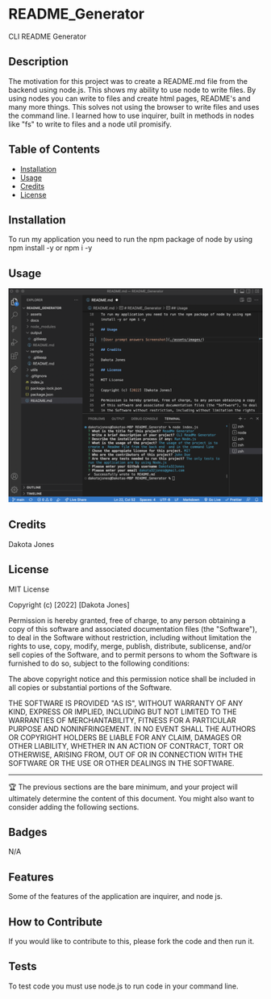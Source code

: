 # README_Generator

CLI README Generator

## Description

The motivation for this project was to create a README.md file from the backend using node.js. This shows my ability to use node to write files. By using nodes you can write to files and create html pages, README's and many more things. This solves not using the browser to write files and uses the command line. I learned how to use inquirer, built in methods in nodes like "fs" to write to files and a node util promisify.

## Table of Contents

- [Installation](#installation)
- [Usage](#usage)
- [Credits](#credits)
- [License](#license)

## Installation

To run my application you need to run the npm package of node by using npm install -y or npm i -y

## Usage

![User prompt answers Screenshot](./assets/images/User%20Prompt%20Screen%20Shot.png)

## Credits

Dakota Jones

## License

MIT License

Copyright (c) [2022] [Dakota Jones]

Permission is hereby granted, free of charge, to any person obtaining a copy
of this software and associated documentation files (the "Software"), to deal
in the Software without restriction, including without limitation the rights
to use, copy, modify, merge, publish, distribute, sublicense, and/or sell
copies of the Software, and to permit persons to whom the Software is
furnished to do so, subject to the following conditions:

The above copyright notice and this permission notice shall be included in all
copies or substantial portions of the Software.

THE SOFTWARE IS PROVIDED "AS IS", WITHOUT WARRANTY OF ANY KIND, EXPRESS OR
IMPLIED, INCLUDING BUT NOT LIMITED TO THE WARRANTIES OF MERCHANTABILITY,
FITNESS FOR A PARTICULAR PURPOSE AND NONINFRINGEMENT. IN NO EVENT SHALL THE
AUTHORS OR COPYRIGHT HOLDERS BE LIABLE FOR ANY CLAIM, DAMAGES OR OTHER
LIABILITY, WHETHER IN AN ACTION OF CONTRACT, TORT OR OTHERWISE, ARISING FROM,
OUT OF OR IN CONNECTION WITH THE SOFTWARE OR THE USE OR OTHER DEALINGS IN THE
SOFTWARE.

---

🏆 The previous sections are the bare minimum, and your project will ultimately determine the content of this document. You might also want to consider adding the following sections.

## Badges

N/A

## Features

Some of the features of the application are inquirer, and node js.

## How to Contribute

If you would like to contribute to this, please fork the code and then run it.

## Tests

To test code you must use node.js to run code in your command line.
